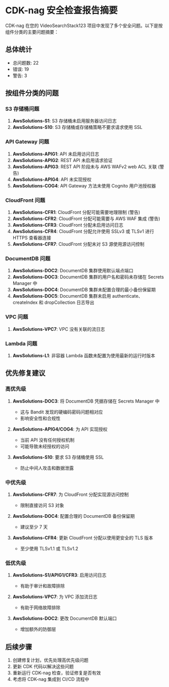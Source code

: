 # CDK-nag 安全检查报告摘要

CDK-nag 在您的 VideoSearchStack123 项目中发现了多个安全问题。以下是按组件分类的主要问题摘要：

## 总体统计
- 总问题数: 22
- 错误: 19
- 警告: 3

## 按组件分类的问题

### S3 存储桶问题
1. **AwsSolutions-S1**: S3 存储桶未启用服务器访问日志
2. **AwsSolutions-S10**: S3 存储桶或存储桶策略不要求请求使用 SSL

### API Gateway 问题
1. **AwsSolutions-APIG1**: API 未启用访问日志
2. **AwsSolutions-APIG2**: REST API 未启用请求验证
3. **AwsSolutions-APIG3**: REST API 阶段未与 AWS WAFv2 web ACL 关联 (警告)
4. **AwsSolutions-APIG4**: API 未实现授权
5. **AwsSolutions-COG4**: API Gateway 方法未使用 Cognito 用户池授权器

### CloudFront 问题
1. **AwsSolutions-CFR1**: CloudFront 分配可能需要地理限制 (警告)
2. **AwsSolutions-CFR2**: CloudFront 分配可能需要与 AWS WAF 集成 (警告)
3. **AwsSolutions-CFR3**: CloudFront 分配未启用访问日志
4. **AwsSolutions-CFR4**: CloudFront 分配允许使用 SSLv3 或 TLSv1 进行 HTTPS 查看器连接
5. **AwsSolutions-CFR7**: CloudFront 分配未对 S3 源使用源访问控制

### DocumentDB 问题
1. **AwsSolutions-DOC2**: DocumentDB 集群使用默认端点端口
2. **AwsSolutions-DOC3**: DocumentDB 集群的用户名和密码未存储在 Secrets Manager 中
3. **AwsSolutions-DOC4**: DocumentDB 集群未配置合理的最小备份保留期
4. **AwsSolutions-DOC5**: DocumentDB 集群未启用 authenticate、createIndex 和 dropCollection 日志导出

### VPC 问题
1. **AwsSolutions-VPC7**: VPC 没有关联的流日志

### Lambda 问题
1. **AwsSolutions-L1**: 非容器 Lambda 函数未配置为使用最新的运行时版本

## 优先修复建议

### 高优先级
1. **AwsSolutions-DOC3**: 将 DocumentDB 凭据存储在 Secrets Manager 中
   - 这与 Bandit 发现的硬编码密码问题相对应
   - 影响安全性和合规性

2. **AwsSolutions-APIG4/COG4**: 为 API 实现授权
   - 当前 API 没有任何授权机制
   - 可能导致未经授权的访问

3. **AwsSolutions-S10**: 要求 S3 存储桶使用 SSL
   - 防止中间人攻击和数据泄露

### 中优先级
1. **AwsSolutions-CFR7**: 为 CloudFront 分配实现源访问控制
   - 限制直接访问 S3 对象

2. **AwsSolutions-DOC4**: 配置合理的 DocumentDB 备份保留期
   - 建议至少 7 天

3. **AwsSolutions-CFR4**: 更新 CloudFront 分配以使用更安全的 TLS 版本
   - 至少使用 TLSv1.1 或 TLSv1.2

### 低优先级
1. **AwsSolutions-S1/APIG1/CFR3**: 启用访问日志
   - 有助于审计和故障排除

2. **AwsSolutions-VPC7**: 为 VPC 添加流日志
   - 有助于网络故障排除

3. **AwsSolutions-DOC2**: 更改 DocumentDB 默认端口
   - 增加额外的防御层

## 后续步骤

1. 创建修复计划，优先处理高优先级问题
2. 更新 CDK 代码以解决这些问题
3. 重新运行 CDK-nag 检查，验证修复是否有效
4. 考虑将 CDK-nag 集成到 CI/CD 流程中
